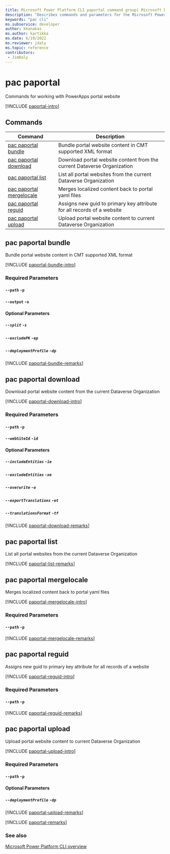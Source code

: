 ```yaml
---
title: Microsoft Power Platform CLI paportal command group| Microsoft Docs
description: "Describes commands and parameters for the Microsoft Power Platform CLI paportal command group."
keywords: "pac cli"
ms.subservice: developer
author: kkanakas
ms.author: kartikka
ms.date: 6/19/2022
ms.reviewer: jdaly
ms.topic: reference
contributors: 
 - JimDaly
---
```

<!-- 
Do not edit this file. 
This file is generated by a program and any changes will be overwritten when this topic is re-generated.
Use the include files to add additional content to this topic.
-->
# pac paportal

Commands for working with PowerApps portal website

[!INCLUDE [paportal-intro](includes/paportal-intro.md)]

## Commands

|Command|Description|
|---------|---------|
|[pac paportal bundle](#pac-paportal-bundle)|Bundle portal website content in CMT supported XML format|
|[pac paportal download](#pac-paportal-download)|Download portal website content from the current Dataverse Organization|
|[pac paportal list](#pac-paportal-list)|List all portal websites from the current Dataverse Organization|
|[pac paportal mergelocale](#pac-paportal-mergelocale)|Merges localized content back to portal yaml files|
|[pac paportal reguid](#pac-paportal-reguid)|Assigns new guid to primary key attribute for all records of a website|
|[pac paportal upload](#pac-paportal-upload)|Upload portal website content to current Dataverse Organization|


## pac paportal bundle

Bundle portal website content in CMT supported XML format

[!INCLUDE [paportal-bundle-intro](includes/paportal-bundle-intro.md)]


### Required Parameters

#### `--path`	`-p`

#### `--output`	`-o`


#### Optional Parameters

##### `--split`	`-s`

##### `--excludePK`	`-ep`

##### `--deploymentProfile`	`-dp`

[!INCLUDE [paportal-bundle-remarks](includes/paportal-bundle-remarks.md)]

## pac paportal download

Download portal website content from the current Dataverse Organization

[!INCLUDE [paportal-download-intro](includes/paportal-download-intro.md)]


### Required Parameters

#### `--path`	`-p`

#### `--webSiteId`	`-id`


#### Optional Parameters

##### `--includeEntities`	`-ie`

##### `--excludeEntities`	`-xe`

##### `--overwrite`	`-o`

##### `--exportTranslations`	`-et`

##### `--translationsFormat`	`-tf`

[!INCLUDE [paportal-download-remarks](includes/paportal-download-remarks.md)]

## pac paportal list

List all portal websites from the current Dataverse Organization

[!INCLUDE [paportal-list-remarks](includes/paportal-list-remarks.md)]

## pac paportal mergelocale

Merges localized content back to portal yaml files

[!INCLUDE [paportal-mergelocale-intro](includes/paportal-mergelocale-intro.md)]


### Required Parameters

#### `--path`	`-p`

[!INCLUDE [paportal-mergelocale-remarks](includes/paportal-mergelocale-remarks.md)]

## pac paportal reguid

Assigns new guid to primary key attribute for all records of a website

[!INCLUDE [paportal-reguid-intro](includes/paportal-reguid-intro.md)]


### Required Parameters

#### `--path`	`-p`

[!INCLUDE [paportal-reguid-remarks](includes/paportal-reguid-remarks.md)]

## pac paportal upload

Upload portal website content to current Dataverse Organization

[!INCLUDE [paportal-upload-intro](includes/paportal-upload-intro.md)]


### Required Parameters

#### `--path`	`-p`


#### Optional Parameters

##### `--deploymentProfile`	`-dp`

[!INCLUDE [paportal-upload-remarks](includes/paportal-upload-remarks.md)]

[!INCLUDE [paportal-remarks](includes/paportal-remarks.md)]

### See also

[Microsoft Power Platform CLI overview](../introduction.md)